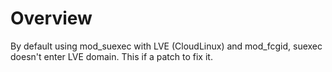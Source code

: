 Overview
======================
By default using mod_suexec with LVE (CloudLinux) and mod_fcgid, suexec doesn't enter LVE domain. This if a patch to fix it.

